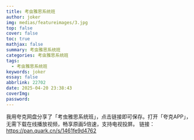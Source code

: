```yaml
---
title: 考虫雅思系统班
author: joker
img: medias/featureimages/3.jpg
top: false
cover: false
toc: true
mathjax: false
summary: 考虫雅思系统班
categories: 考虫雅思系统班
tags:
  - 考虫雅思系统班
keywords: joker
essay: false
abbrlink: 22702
date: 2025-04-20 23:38:43
coverImg:
password:
---
```


我用夸克网盘分享了「考虫雅思系统班」，点击链接即可保存。打开「夸克APP」，无需下载在线播放视频，畅享原画5倍速，支持电视投屏。
链接：https://pan.quark.cn/s/1461fe9d4762

